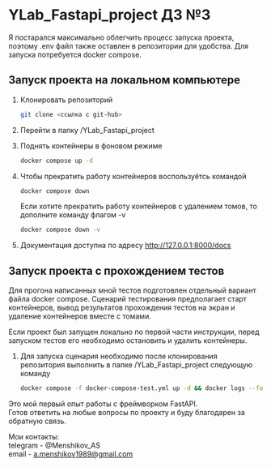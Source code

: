 # YLab_Fastapi_project ДЗ №3

Я постарался максимально облегчить процесс запуска проекта, поэтому .env файл также оставлен в репозитории для удобства. Для запуска потребуется docker compose.

## Запуск проекта на локальном компьютере

1. Клонировать репозиторий

    ```bash
    git clone <ссылка с git-hub>
    ```

2. Перейти в папку /YLab_Fastapi_project

3. Поднять контейнеры в фоновом режиме

    ```bash
    docker compose up -d
    ```

4. Чтобы прекратить работу контейнеров воспользуётсь командой

    ```bash
    docker compose down
    ```

    Если хотите прекратить работу контейнеров с удалением томов, то дополните команду флагом -v

    ```bash
    docker compose down -v
    ```

5. Документация доступна по адресу <http://127.0.0.1:8000/docs>

## Запуск проекта с прохождением тестов

Для прогона написанных мной тестов подготовлен отдельный вариант файла docker compose.
Сценарий тестирования предполагает старт контейнеров, вывод результатов прохождения тестов на экран и удаление контейнеров вместе с томами.

Если проект был запущен локально по первой части инструкции, перед запуском тестов его необходимо остановить и удалить контейнеры.

1. Для запуска сценария необходимо после клонирования репозитория выполнить в папке /YLab_Fastapi_project следующую команду

    ```bash
    docker compose -f docker-compose-test.yml up -d && docker logs --follow backend && docker compose -f docker-compose-test.yml down -v
    ```

Это мой первый опыт работы с фреймворком FastAPI.  
Готов ответить на любые вопросы по проекту и буду благодарен за обратную связь.

Мои контакты:  
telegram - @Menshikov_AS  
email - <a.menshikov1989@gmail.com>
